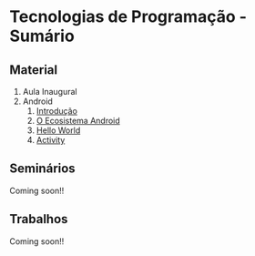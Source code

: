 # Tecnologias de Programação - Sumário

## Material

1. Aula Inaugural
1. Android
    1. [Introdução](https://jemaf.github.io/Slides-Android/#/)
    1. [O Ecosistema Android](https://jemaf.github.io/Slides-Android/#/1)
    1. [Hello World](https://jemaf.github.io/Slides-Android/#/2)
    1. [Activity](https://jemaf.github.io/Slides-Android/#/3)

## Seminários

Coming soon!!

## Trabalhos

Coming soon!!
